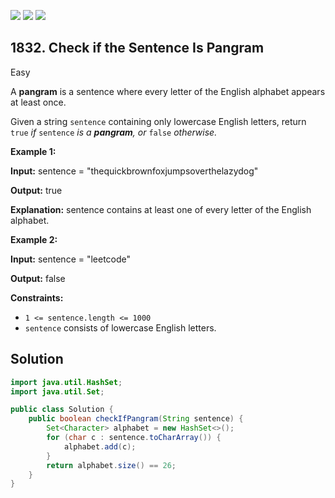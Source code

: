 [![](https://img.shields.io/github/stars/javadev/LeetCode-in-Java?label=Stars&style=flat-square)](https://github.com/javadev/LeetCode-in-Java)
[![](https://img.shields.io/github/forks/javadev/LeetCode-in-Java?label=Fork%20me%20on%20GitHub%20&style=flat-square)](https://github.com/javadev/LeetCode-in-Java/fork)
[![](https://img.shields.io/badge/-LeetCode%20in%20Kotlin-blue?style=flat-square)](https://github.com/javadev/LeetCode-in-Kotlin)

## 1832\. Check if the Sentence Is Pangram

Easy

A **pangram** is a sentence where every letter of the English alphabet appears at least once.

Given a string `sentence` containing only lowercase English letters, return `true` _if_ `sentence` _is a **pangram**, or_ `false` _otherwise._

**Example 1:**

**Input:** sentence = "thequickbrownfoxjumpsoverthelazydog"

**Output:** true

**Explanation:** sentence contains at least one of every letter of the English alphabet.

**Example 2:**

**Input:** sentence = "leetcode"

**Output:** false

**Constraints:**

*   `1 <= sentence.length <= 1000`
*   `sentence` consists of lowercase English letters.

## Solution

```java
import java.util.HashSet;
import java.util.Set;

public class Solution {
    public boolean checkIfPangram(String sentence) {
        Set<Character> alphabet = new HashSet<>();
        for (char c : sentence.toCharArray()) {
            alphabet.add(c);
        }
        return alphabet.size() == 26;
    }
}
```